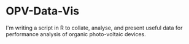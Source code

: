 # OPV-Data-Vis
I'm writing a script in R to collate, analyse, and present useful data for performance analysis of organic photo-voltaic devices.
